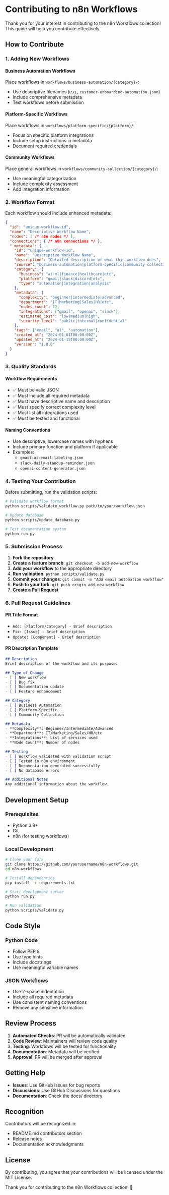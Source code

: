 # Contributing to n8n Workflows

Thank you for your interest in contributing to the n8n Workflows collection! This guide will help you contribute effectively.

## How to Contribute

### 1. Adding New Workflows

#### Business Automation Workflows
Place workflows in `workflows/business-automation/{category}/`:
- Use descriptive filenames (e.g., `customer-onboarding-automation.json`)
- Include comprehensive metadata
- Test workflows before submission

#### Platform-Specific Workflows  
Place workflows in `workflows/platform-specific/{platform}/`:
- Focus on specific platform integrations
- Include setup instructions in metadata
- Document required credentials

#### Community Workflows
Place general workflows in `workflows/community-collection/{category}/`:
- Use meaningful categorization
- Include complexity assessment
- Add integration information

### 2. Workflow Format

Each workflow should include enhanced metadata:
```json
{
  "id": "unique-workflow-id",
  "name": "Descriptive Workflow Name",
  "nodes": [ /* n8n nodes */ ],
  "connections": { /* n8n connections */ },
  "_metadata": {
    "id": "unique-workflow-id",
    "name": "Descriptive Workflow Name",
    "description": "Detailed description of what this workflow does",
    "source": "business-automation|platform-specific|community-collection",
    "category": {
      "business": "ai-ml|finance|healthcare|etc",
      "platform": "gmail|slack|discord|etc",
      "type": "automation|integration|analysis"
    },
    "metadata": {
      "complexity": "beginner|intermediate|advanced",
      "department": "IT|Marketing|Sales|HR|etc",
      "nodes_count": 12,
      "integrations": ["gmail", "openai", "slack"],
      "estimated_cost": "low|medium|high",
      "security_level": "public|internal|confidential"
    },
    "tags": ["email", "ai", "automation"],
    "created_at": "2024-01-01T00:00:00Z",
    "updated_at": "2024-01-15T00:00:00Z",
    "version": "1.0.0"
  }
}
```

### 3. Quality Standards

#### Workflow Requirements
- ✅ Must be valid JSON
- ✅ Must include all required metadata
- ✅ Must have descriptive name and description
- ✅ Must specify correct complexity level
- ✅ Must list all integrations used
- ✅ Must be tested and functional

#### Naming Conventions
- Use descriptive, lowercase names with hyphens
- Include primary function and platform if applicable
- Examples:
  - `gmail-ai-email-labeling.json`
  - `slack-daily-standup-reminder.json`
  - `openai-content-generator.json`

### 4. Testing Your Contribution

Before submitting, run the validation scripts:

```bash
# Validate workflow format
python scripts/validate_workflow.py path/to/your/workflow.json

# Update database
python scripts/update_database.py

# Test documentation system
python run.py
```

### 5. Submission Process

1. **Fork the repository**
2. **Create a feature branch**: `git checkout -b add-new-workflow`
3. **Add your workflow** to the appropriate directory
4. **Run validation**: `python scripts/validate.py`
5. **Commit your changes**: `git commit -m "Add email automation workflow"`
6. **Push to your fork**: `git push origin add-new-workflow`
7. **Create a Pull Request**

### 6. Pull Request Guidelines

#### PR Title Format
- `Add: [Platform/Category] - Brief description`
- `Fix: [Issue] - Brief description`
- `Update: [Component] - Brief description`

#### PR Description Template
```markdown
## Description
Brief description of the workflow and its purpose.

## Type of Change
- [ ] New workflow
- [ ] Bug fix
- [ ] Documentation update
- [ ] Feature enhancement

## Category
- [ ] Business Automation
- [ ] Platform-Specific
- [ ] Community Collection

## Metadata
- **Complexity**: Beginner/Intermediate/Advanced
- **Department**: IT/Marketing/Sales/HR/etc
- **Integrations**: List of services used
- **Node Count**: Number of nodes

## Testing
- [ ] Workflow validated with validation script
- [ ] Tested in n8n environment
- [ ] Documentation generated successfully
- [ ] No database errors

## Additional Notes
Any additional information about the workflow.
```

## Development Setup

### Prerequisites
- Python 3.8+
- Git
- n8n (for testing workflows)

### Local Development
```bash
# Clone your fork
git clone https://github.com/yourusername/n8n-workflows.git
cd n8n-workflows

# Install dependencies
pip install -r requirements.txt

# Start development server
python run.py

# Run validation
python scripts/validate.py
```

## Code Style

### Python Code
- Follow PEP 8
- Use type hints
- Include docstrings
- Use meaningful variable names

### JSON Workflows
- Use 2-space indentation
- Include all required metadata
- Use consistent naming conventions
- Remove any sensitive information

## Review Process

1. **Automated Checks**: PR will be automatically validated
2. **Code Review**: Maintainers will review code quality
3. **Testing**: Workflows will be tested for functionality
4. **Documentation**: Metadata will be verified
5. **Approval**: PR will be merged after approval

## Getting Help

- **Issues**: Use GitHub Issues for bug reports
- **Discussions**: Use GitHub Discussions for questions
- **Documentation**: Check the docs/ directory

## Recognition

Contributors will be recognized in:
- README.md contributors section
- Release notes
- Documentation acknowledgments

## License

By contributing, you agree that your contributions will be licensed under the MIT License.

Thank you for contributing to the n8n Workflows collection! 🚀